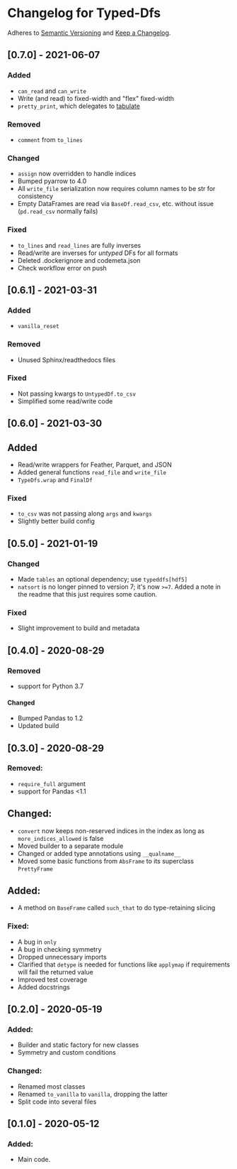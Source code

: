 # Changelog for Typed-Dfs

Adheres to [Semantic Versioning](https://semver.org/spec/v2.0.0.html) and
[Keep a Changelog](https://keepachangelog.com/en/1.0.0/).

## [0.7.0] - 2021-06-07

### Added
- `can_read` and `can_write`
- Write (and read) to fixed-width and "flex" fixed-width
- `pretty_print`, which delegates to [tabulate](https://pypi.org/project/tabulate)

### Removed
- `comment` from `to_lines`

### Changed
- `assign` now overridden to handle indices
- Bumped pyarrow to 4.0
- All `write_file` serialization now requires column names to be str for consistency
- Empty DataFrames are read via `BaseDf.read_csv`, etc. without issue (`pd.read_csv` normally fails)

### Fixed
- `to_lines` and `read_lines` are fully inverses
- Read/write are inverses for *untyped* DFs for all formats
- Deleted .dockerignore and codemeta.json
- Check workflow error on push

## [0.6.1] - 2021-03-31

### Added
- `vanilla_reset`

### Removed
- Unused Sphinx/readthedocs files

### Fixed
- Not passing kwargs to `UntypedDf.to_csv`
- Simplified some read/write code

## [0.6.0] - 2021-03-30

## Added
- Read/write wrappers for Feather, Parquet, and JSON
- Added general functions `read_file` and `write_file`
- `TypeDfs.wrap` and `FinalDf`

### Fixed
- `to_csv` was not passing along `args` and `kwargs`
- Slightly better build config

## [0.5.0] - 2021-01-19

### Changed
- Made `tables` an optional dependency; use `typeddfs[hdf5]`
- `natsort` is no longer pinned to version 7; it's now `>=7`.
   Added a note in the readme that this just requires some caution.

### Fixed
- Slight improvement to build and metadata

## [0.4.0] - 2020-08-29

### Removed
- support for Python 3.7

#### Changed
- Bumped Pandas to 1.2
- Updated build


## [0.3.0] - 2020-08-29

### Removed:
- `require_full` argument
- support for Pandas <1.1

## Changed:
- `convert` now keeps non-reserved indices in the index as long as `more_indices_allowed` is false
- Moved builder to a separate module
- Changed or added type annotations using `__qualname__`
- Moved some basic functions from `AbsFrame` to its superclass `PrettyFrame`

## Added:
- A method on `BaseFrame` called `such_that` to do type-retaining slicing

### Fixed:
- A bug in `only`
- A bug in checking symmetry
- Dropped unnecessary imports
- Clarified that `detype` is needed for functions like `applymap` if requirements will fail the returned value
- Improved test coverage
- Added docstrings


## [0.2.0] - 2020-05-19

### Added:
- Builder and static factory for new classes
- Symmetry and custom conditions

### Changed:
- Renamed most classes
- Renamed `to_vanilla` to `vanilla`, dropping the latter
- Split code into several files


## [0.1.0] - 2020-05-12

### Added:
- Main code.
